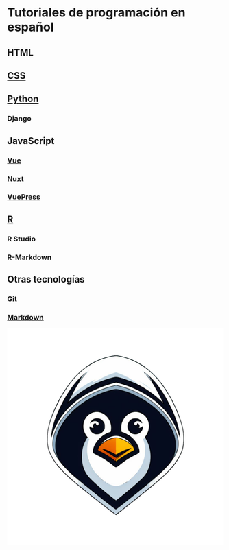 # Tutoriales de programación en español

## HTML
## [CSS](./css/)

## [Python](./python/)
### Django

## JavaScript
### [Vue](./vue/)
### [Nuxt](./nuxt/)
### [VuePress](./vuepress/)

## [R](./r/)
### R Studio
### R-Markdown

## Otras tecnologías
### [Git](./git/)
### [Markdown](./markdown/)

![Hacker Tux](./assets/hackertux.png)
